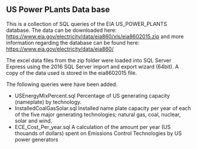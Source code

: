 ## US Power PLants Data base

This is a collection of SQL queries of the EIA US_POWER_PLANTS database.
The data can be downloaded here: https://www.eia.gov/electricity/data/eia860/xls/eia8602015.zip
and more information regarding the database can be found here: https://www.eia.gov/electricity/data/eia860/

The excel data files from the zip folder were loaded into SQL Server Express using the 2016 SQL Server import and export wizard (64bit). A copy of the data used is stored in the eia8602015 file.

The following queries were have been added.

* USEnergyMixPercent.sql Percentage of US generating capacity (nameplate) by technology.
* InstalledCoalGasSolar.sql Installed name plate capacity per year of each of the five major generating technologies; natural gas, coal, nuclear, solar and wind.
* ECE_Cost_Per_year.sql A calculation of the amount per year (US thouands of dollars) spent on Emissions Control Technologies by US power generators 